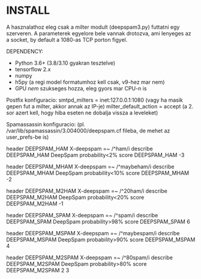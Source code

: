 INSTALL
=======
A hasznalathoz eleg csak a milter modult (deepspam3.py) futtatni egy szerveren.
A parameterek egyelore bele vannak drotozva, ami lenyeges az a socket, by default a 1080-as TCP porton figyel.

DEPENDENCY:
- Python 3.6+  (3.8/3.10 gyakran tesztelve)
- tensorflow 2.x
- numpy
- h5py   (a regi model formatumhoz kell csak, v9-hez mar nem)
- GPU _nem_ szukseges hozza, eleg gyors mar CPU-n is

Postfix konfiguracio:
  smtpd_milters = inet:127.0.0.1:1080      (vagy ha masik gepen fut a milter, akkor annak az IP-je)
  milter_default_action = accept
(a 2. sor azert kell, hogy hiba eseten ne dobalja vissza a leveleket)

Spamassassin konfiguracio:  (pl. /var/lib/spamassassin/3.004000/deepspam.cf fileba, de mehet az user_prefs-be is)

header   DEEPSPAM_HAM       X-deepspam =~ /^ham/i
describe DEEPSPAM_HAM       DeepSpam probability<2%
score    DEEPSPAM_HAM       -3

header   DEEPSPAM_MHAM       X-deepspam =~ /^maybeham/i
describe DEEPSPAM_MHAM       DeepSpam probability<10%
score    DEEPSPAM_MHAM       -2

header   DEEPSPAM_M2HAM       X-deepspam =~ /^20ham/i
describe DEEPSPAM_M2HAM       DeepSpam probability<20%
score    DEEPSPAM_M2HAM       -1

header   DEEPSPAM_SPAM       X-deepspam =~ /^spam/i
describe DEEPSPAM_SPAM       DeepSpam probability>98%
score    DEEPSPAM_SPAM       6

header   DEEPSPAM_MSPAM       X-deepspam =~ /^maybespam/i
describe DEEPSPAM_MSPAM       DeepSpam probability>90%
score    DEEPSPAM_MSPAM       4

header   DEEPSPAM_M2SPAM       X-deepspam =~ /^80spam/i
describe DEEPSPAM_M2SPAM       DeepSpam probability>80%
score    DEEPSPAM_M2SPAM       2
3